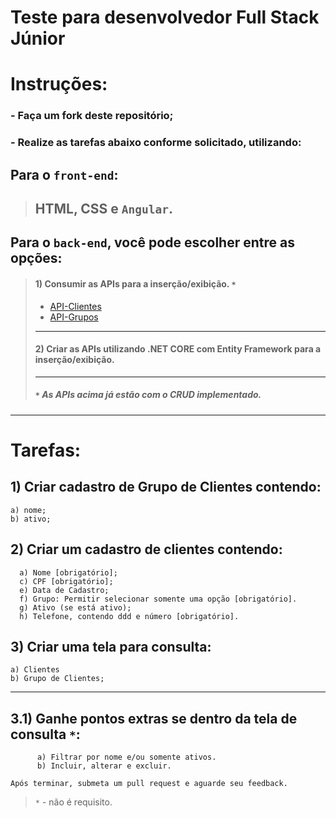 # Teste para desenvolvedor Full Stack Júnior


# Instruções:
### - Faça um fork deste repositório;
### - Realize as tarefas abaixo conforme solicitado, utilizando:

## Para o `front-end`: 
> ## HTML, CSS e `Angular`.

## Para o `back-end`, você pode escolher entre as opções:


>#### 1) Consumir as APIs para a inserção/exibição. `*`
>* [API-Clientes](http://179.228.137.45:7777/micro-cadastro/api/TesteClientes)
>* [API-Grupos](http://179.228.137.45:7777/micro-cadastro/api/TesteCGrupos)
>---
>#### 2) Criar as APIs utilizando .NET CORE com Entity Framework para a inserção/exibição.
>---
>##### `*` As APIs acima já estão com o CRUD implementado.
---


# Tarefas:
 
## 1) Criar cadastro de Grupo de Clientes contendo:
	a) nome;
	b) ativo;
## 2) Criar um cadastro de clientes contendo: 
      a) Nome [obrigatório];
      c) CPF [obrigatório];
      e) Data de Cadastro;
      f) Grupo: Permitir selecionar somente uma opção [obrigatório].
      g) Ativo (se está ativo);
      h) Telefone, contendo ddd e número [obrigatório].
## 3) Criar uma tela para consulta:
    a) Clientes
    b) Grupo de Clientes;
---


## 3.1) Ganhe pontos extras se dentro da tela de consulta `*`:
```
      a) Filtrar por nome e/ou somente ativos.
      b) Incluir, alterar e excluir.
```

`Após terminar, submeta um pull request e aguarde seu feedback.`



> `*` - não é requisito.
